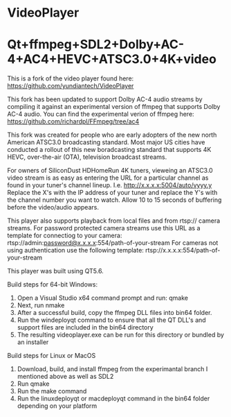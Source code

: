 # VideoPlayer
# Qt+ffmpeg+SDL2+Dolby+AC-4+AC4+HEVC+ATSC3.0+4K+video 

This is a fork of the video player found here:  https://github.com/yundiantech/VideoPlayer

This fork has been updated to support Dolby AC-4 audio streams by compiling it against an experimental version of ffmpeg that supports Dolby AC-4 audio.
You can find the experimental verion of ffmpeg here:  https://github.com/richardpl/FFmpeg/tree/ac4

This fork was created for people who are early adopters of the new north American ATSC3.0 broadcasting standard.  Most major US cities have conducted a rollout of this new boradcasting standard that supports 4K HEVC, over-the-air (OTA), television broadcast streams.

For owners of SiliconDust HDHomeRun 4K tuners, vieweing an ATSC3.0 video stream is as easy as entering the URL for a particular channel as found in your tuner's channel lineup.  I.e. http://x.x.x.x:5004/auto/vyyy.y  Replace the X's with the IP address of your tuner and replace the Y's with the channel number you want to watch.  Allow 10 to 15 seconds of buffering before the video/audio appears.

This player also supports playback from local files and from rtsp:// camera streams.  For password protected camera streams use this URL as a template for connectiog to your camera: rtsp://admin:password@x.x.x.x:554/path-of-your-stream
For cameras not using authentication use the following template: rtsp://x.x.x.x:554/path-of-your-stream

This player was built using QT5.6.  

Build steps for 64-bit Windows:
1. Open a Visual Studio x64 command prompt and run: qmake
2. Next, run nmake
3. After a successful build, copy the ffmpeg DLL files into bin64 folder.
4. Run the windeployqt command to ensure that all the QT DLL's and support files are included in the bin64 directory
5. The resulting videoplayer.exe can be run for this directory or bundled by an installer


Build steps for Linux or MacOS
1. Download, build, and install ffmpeg from the experimantal branch I mentioned above as well as SDL2
2. Run qmake
3. Run the make command
4. Run the linuxdeployqt or macdeployqt command in the bin64 folder depending on your platform
